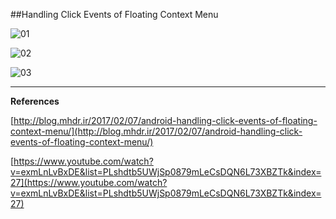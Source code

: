 ##Handling Click Events of Floating Context Menu

![01](https://raw.githubusercontent.com/mhdr/AndroidSamples/master/023/images/01.png  "01")

![02](https://raw.githubusercontent.com/mhdr/AndroidSamples/master/023/images/02.png  "02")

![03](https://raw.githubusercontent.com/mhdr/AndroidSamples/master/023/images/03.png  "03")

***

**References**

[http://blog.mhdr.ir/2017/02/07/android-handling-click-events-of-floating-context-menu/](http://blog.mhdr.ir/2017/02/07/android-handling-click-events-of-floating-context-menu/) 

[https://www.youtube.com/watch?v=exmLnLvBxDE&list=PLshdtb5UWjSp0879mLeCsDQN6L73XBZTk&index=27](https://www.youtube.com/watch?v=exmLnLvBxDE&list=PLshdtb5UWjSp0879mLeCsDQN6L73XBZTk&index=27) 